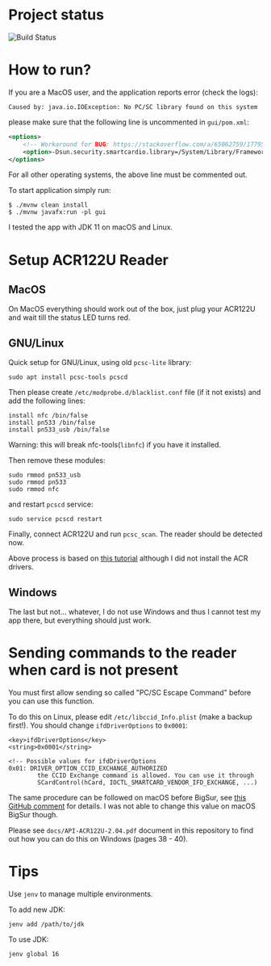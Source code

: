 # Project status

![Build Status](https://github.com/marcin-chwedczuk/rfid/actions/workflows/ci.yaml/badge.svg)

# How to run?

If you are a MacOS user, and the application reports error (check the logs):
```
Caused by: java.io.IOException: No PC/SC library found on this system
```
please make sure that the following line is uncommented in `gui/pom.xml`:
```xml
<options>
    <!-- Workaround for BUG: https://stackoverflow.com/a/65062759/1779504 -->
    <option>-Dsun.security.smartcardio.library=/System/Library/Frameworks/PCSC.framework/PCSC</option>
</options>
```
For all other operating systems, the above line must be commented out.

To start application simply run:
```
$ ./mvnw clean install
$ ./mvnw javafx:run -pl gui
```

I tested the app with JDK 11 on macOS and Linux.

# Setup ACR122U Reader

## MacOS
On MacOS everything should work out of the box, just plug your ACR122U
and wait till the status LED turns red.

## GNU/Linux
Quick setup for GNU/Linux, using old `pcsc-lite` library:
```
sudo apt install pcsc-tools pcscd
```

Then please create `/etc/modprobe.d/blacklist.conf` file (if it not exists) and
add the following lines:
```
install nfc /bin/false
install pn533 /bin/false
install pn533_usb /bin/false
```
Warning: this will break nfc-tools(`libnfc`) if you have it installed.

Then remove these modules:
```
sudo rmmod pn533_usb
sudo rmmod pn533
sudo rmmod nfc
```
and restart `pcscd` service:
```
sudo service pcscd restart
```
Finally, connect ACR122U and run `pcsc_scan`. 
The reader should be detected now.

Above process is based on 
[this tutorial](https://oneguyoneblog.com/2016/11/02/acr122u-nfc-usb-reader-linux-mint/)
although I did not install the ACR drivers.

## Windows
The last but not... whatever, I do not use Windows and thus I cannot
test my app there, but everything should just work.

# Sending commands to the reader when card is not present

You must first allow sending so called "PC/SC Escape Command"
before you can use this function.

To do this on Linux, please edit `/etc/libccid_Info.plist` (make a backup first!).
You should change `ifdDriverOptions` to `0x0001`:
```
<key>ifdDriverOptions</key>
<string>0x0001</string>

<!-- Possible values for ifdDriverOptions
0x01: DRIVER_OPTION_CCID_EXCHANGE_AUTHORIZED
        the CCID Exchange command is allowed. You can use it through
        SCardControl(hCard, IOCTL_SMARTCARD_VENDOR_IFD_EXCHANGE, ...)
```

The same procedure can be followed on macOS before BigSur,
see [this GitHub comment](https://github.com/pokusew/nfc-pcsc/issues/13#issuecomment-302482621)
for details. I was not able to change this value on macOS BigSur though.

Please see `docs/API-ACR122U-2.04.pdf` document in this repository to find out how you
can do this on Windows (pages 38 - 40).

# Tips

Use `jenv` to manage multiple environments.

To add new JDK:
```
jenv add /path/to/jdk
```
To use JDK:
```
jenv global 16
```


